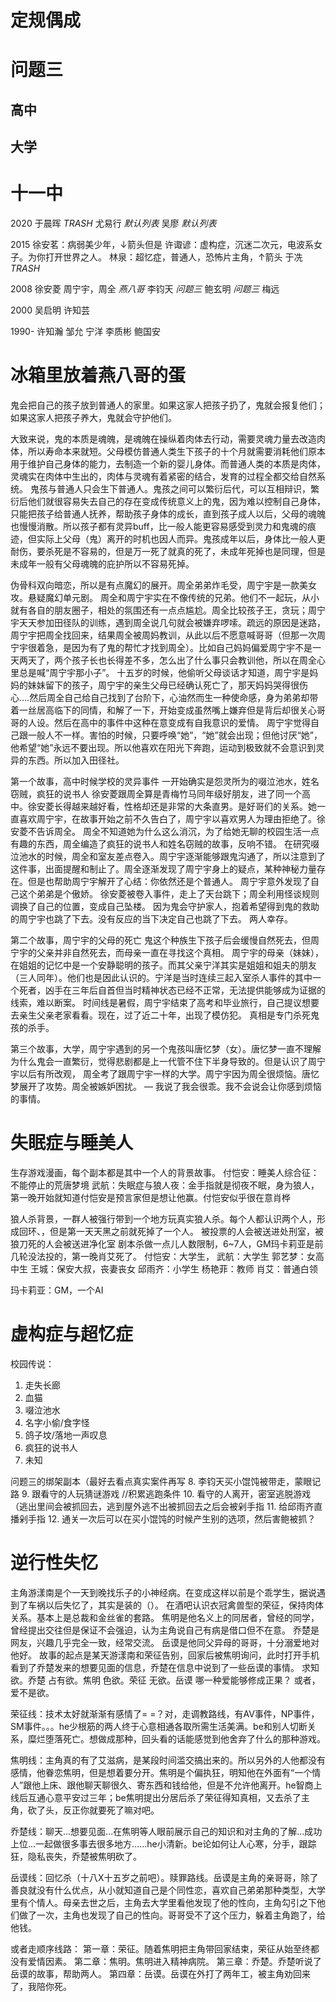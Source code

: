 

# 定规偶成

# 问题三

## 高中

## 大学

# 十一中
2020
于晨晖 *TRASH*
尤易行 *默认列表*
吴廖 *默认列表*

2015
徐安茗：病弱美少年，↓箭头但是
许诹谚：虚构症，沉迷二次元，电波系女子。为你打开世界之人。
林泉：超忆症，普通人，恐怖片主角，↑箭头
于冼 *TRASH*

2008
徐安菱
周宁宇，周全 *燕八哥*
李钧天 *问题三*
鲍玄明 *问题三*
梅远

2000
吴启明
许知芸

1990-
许知瀚
邹允
宁洋
李质彬
鲍国安

# 冰箱里放着燕八哥的蛋
鬼会把自己的孩子放到普通人的家里。如果这家人把孩子扔了，鬼就会报复他们；如果这家人把孩子养大，鬼就会守护他们。

大致来说，鬼的本质是魂魄，是魂魄在操纵着肉体去行动，需要灵魂力量去改造肉体，所以寿命本来就短。父母模仿普通人类生下孩子的十个月就需要消耗他们原本用于维护自己身体的能力，去制造一个新的婴儿身体。而普通人类的本质是肉体，灵魂实在肉体中生出的，肉体与灵魂有着紧密的结合，发育的过程全都交给自然系统。
鬼孩与普通人只会生下普通人。鬼孩之间可以繁衍后代，可以互相辩识，繁衍后他们就很容易失去自己的存在变成传统意义上的鬼，因为难以控制自己身体，只能把孩子给普通人抚养，帮助孩子身体的成长，直到孩子成人以后，父母的魂魄也慢慢消散。所以孩子都有灵异buff，比一般人能更容易感受到灵力和鬼魂的痕迹，但实际上父母（鬼）离开的时机也因人而异。鬼孩成年以后，身体比一般人更耐伤，要杀死是不容易的，但是万一死了就真的死了，未成年死掉也是同理，但是未成年一般有父母魂魄的庇护所以不容易死掉。

伪骨科双向暗恋，所以是有点魔幻的展开。周全弟弟炸毛受，周宁宇是一款美女攻。悬疑魔幻单元剧。
周全和周宁宇实在不像传统的兄弟。他们不一起玩，从小就有各自的朋友圈子，相处的氛围还有一点点尴尬。周全比较孩子王，贪玩；周宁宇天天参加田径队的训练，遇到周全说几句就会被嫌弃啰嗦。疏远的原因是迷路，周宁宇把周全找回来，结果周全被周妈教训，从此以后不愿意喊哥哥（但那一次周宁宇很着急，是因为有了鬼的帮忙才找到周全）。比如自己妈妈偏爱周宁宇不是一天两天了，两个孩子长也长得差不多，怎么出了什么事只会教训他，所以在周全心里总是喊“周宁宇那小子”。
十五岁的时候，他偷听父母谈话才知道，周宁宇是妈妈的妹妹留下的孩子，周宁宇的亲生父母已经确认死亡了，那天妈妈哭得很伤心….然后周全自己给自己找到了台阶下，心油然而生一种使命感，身为弟弟却带着一丝居高临下的同情，和解了一下，开始变成虽然嘴上嫌弃但是背后却很关心哥哥的人设。然后在高中的事件中这种在意变成有自我意识的爱情。
周宁宇觉得自己跟一般人不一样。害怕的时候，只要呼唤“她”，“她”就会出现；但他讨厌“她”，他希望“她”永远不要出现。所以他喜欢在阳光下奔跑，运动到极致就不会意识到灵异的东西。所以加入田径社。

第一个故事，高中时候学校的灵异事件
一开始确实是怨灵所为的啜泣池水，姓名窃贼，疯狂的说书人
徐安菱跟周全算是青梅竹马同年级好朋友，进了同一个高中。徐安菱长得越来越好看，性格却还是非常的大条直男。是好哥们的关系。她一直喜欢周宁宇，在故事开始之前不久告白了，周宁宇以喜欢男人为理由拒绝了。徐安菱不告诉周全。
周全不知道她为什么这么消沉，为了给她无聊的校园生活一点有趣的东西，周全编造了疯狂的说书人和姓名窃贼的故事，反响不错。
在研究啜泣池水的时候，周全和室友差点卷入。周宁宇逐渐能够跟鬼沟通了，所以注意到了这件事，出面提醒和制止了。周全逐渐发现了周宁宇身上的疑点，某种神秘力量存在。但是也帮助周宁宇解开了心结：你依然还是个普通人。
周宁宇意外发现了自己这个弟弟是个傲娇。
徐安菱被卷入事件，走上了天台跳下；周全利用怪谈规则调换了自己的位置，变成自己坠楼。
因为鬼会守护家人，抱着希望得到鬼的救助的周宁宇也跳了下去。没有反应的当下决定自己也跳了下去。
两人幸存。

第二个故事，周宁宇的父母的死亡
鬼这个种族生下孩子后会缓慢自然死去，但周宁宇的父亲并非自然死去，而母亲一直在寻找这个真相。
周宁宇的母亲（妹妹），在姐姐的记忆中是一个安静聪明的孩子。而其父亲宁洋其实是姐姐和姐夫的朋友（三人同年）。他们也是因此认识的。宁洋是当时连续三起入室杀人事件的其中一个死者，凶手在三年后自首但当时精神状态已经不正常，无法提供能够成为证据的线索，难以断案。
时间线是暑假，周宁宇结束了高考和毕业旅行，自己提议想要去亲生父亲老家看看。现在，过了近二十年，出现了模仿犯。
真相是专门杀死鬼孩的杀手。

第三个故事，大学，周宁宇遇到的另一个鬼孩叫唐忆梦（女）。唐忆梦一直不理解为什么鬼会一直繁衍，觉得悲剧都是上一代管不住下半身导致的。但是认识了周宁宇以后有所改观，
周全考了跟周宁宇一样的大学。周宁宇因为周全很烦恼。唐忆梦展开了攻势。周全被嫉妒困扰。
— 我说了我会很乖。我不会说会让你感到烦恼的事情。


# 失眠症与睡美人
生存游戏漫画，每个副本都是其中一个人的背景故事。
付恺安：睡美人综合征：不能停止的荒唐梦境
武航：失眠症与狼人夜：金手指就是彻夜不眠，身为狼人，第一晚开始就知道付恺安是预言家但是想让他赢。付恺安似乎很在意肖桦

狼人杀背景，一群人被强行带到一个地方玩真实狼人杀。每个人都认识两个人，形成回环、，但是第一天天黑之前就死掉了一个人。
被投票的人会被送进处刑室，被狼刀死的人会被送进净化室
剧本杀做一点儿人数限制，6~7人，GM玛卡莉亚是前几轮没法投的，第一晚肖艾死了。
付恺安：大学生，
武航：大学生
郭艺梦：女高中生
王城：保安大叔，丧妻丧女
邱雨齐：小学生
杨艳菲：教师
肖艾：普通白领

玛卡莉亚：GM，一个AI


# 虚构症与超忆症

校园传说：
1.	走失长廊
2.	血猫
3.	啜泣池水
4.	名字小偷/食字怪
5.	鸽子坟/落地一声叹息
6.	疯狂的说书人
7.	未知

问题三的绑架副本（最好去看点真实案件再写
8.	李钧天买小馄饨被带走，蒙眼记路
9.	跟看守的人玩猜谜游戏 //积累逃跑条件
10.	看守的人离开，密室逃脱游戏（逃出里间会被抓回去，逃到屋外逃不出被抓回去之后会被剁手指
11.	给邱雨齐直播剁手指
12.	通关一次后可以在买小馄饨的时候产生别的选项，然后害鲍被抓？



# 逆行性失忆

主角游漾南是个一天到晚找乐子的小神经病。在变成这样以前是个乖学生，据说遇到了车祸以后失忆了，其实是装的（）。
在酒吧认识衣冠禽兽型的荣征，保持肉体关系。基本上是总裁和金丝雀的套路。
焦明是他名义上的同居者，曾经的同学，曾经提出交往但是保证不会强迫，认为主角说自己有病是借口但不在意。
乔楚是网友，兴趣几乎完全一致，经常交流。
岳谟是他同父异母的哥哥，十分溺爱地对他好。
故事的起点是某天游漾南和荣征告别，回家后被焦明询问，此时打开手机看到了乔楚发来的想要见面的信息，乔楚在信息中说到了一些岳谟的事情。
求知欲。乔楚
占有欲。焦明
色欲。荣征
无欲。岳谟
哪一种爱能够修成正果？
或者，爱不是欲。

荣征线：技术太好就渐渐有感情了= =？对，走调教路线，有AV事件，NP事件，SM事件。。。he少根筋的两人终于心意相通各取所需生活美满。be和别人切断关系，糜烂堕落死亡。想做成那种，回头看的话能感觉到他舍弃了什么的那种游戏。

焦明线：主角真的有了艾滋病，是某段时间滥交搞出来的。所以另外的人他都没有感情，他眷恋焦明，但是想着要分开。焦明是个偏执狂，明知他在外面有“一个情人”跟他上床、跟他聊天聊很久、寄东西和钱给他，但是不允许他离开。he智商上线后互通心意平安过三年；be焦明提出分居后杀了荣征得知真相，又去杀了主角，砍了头，反正你就要死了嘛对吧。

乔楚线：聊天...想要见面...在焦明等人眼前展示自己的知识和对主角的了解...成功上位...一起做很多事去很多地方......he小清新。be论如何让人心寒，分手，跟踪狂，隐私丧失，乔楚被焦明砍了。

岳谟线：回忆杀（十八X十五岁之前吧）。赎罪路线。岳谟是主角的亲哥哥，除了善良就没有什么优点，从小就知道自己是个同性恋，喜欢自己弟弟那种类型，大学里有个情人。母亲去世之后，主角去大学里看他发现了他的性向，主角勾引之下他们做了一次，主角也发现了自己的性向。哥哥受不了这个压力，躲着主角跑了，给他钱。

或者走顺序线路：
第一章：荣征。随着焦明把主角带回家结束，荣征从始至终都没有爱情因素。
第二章：焦明。焦明进入精神病院。
第三章：乔楚。乔楚听说了岳谟的故事，帮助两人。
第四章：岳谟。岳谟在外打了两年工，被主角劝回来了，我陪你死。

